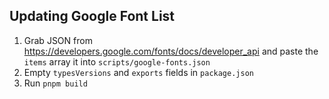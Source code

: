 ## Updating Google Font List

1. Grab JSON from https://developers.google.com/fonts/docs/developer_api and paste the `items` array it into `scripts/google-fonts.json`
2. Empty `typesVersions` and `exports` fields in `package.json`
3. Run `pnpm build`
